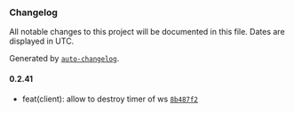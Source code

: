 ### Changelog

All notable changes to this project will be documented in this file. Dates are displayed in UTC.

Generated by [`auto-changelog`](https://github.com/CookPete/auto-changelog).

#### 0.2.41

- feat(client): allow to destroy timer of ws [`8b487f2`](https://github.com/comfy-addons/comfyui-sdk/commit/8b487f20dbea6141bc73c5decde4b39874f367e4)
